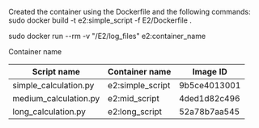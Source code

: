 

Created the container using the Dockerfile and the following commands:
sudo docker build -t e2:simple_script -f E2/Dockerfile . 


sudo docker run --rm -v "/E2/log_files" e2:container_name


Container name 

| Script name | Container name | Image ID |
|---|---|---|
| simple_calculation.py  | e2:simple_script  | 9b5ce4013001 |
| medium_calculation.py  | e2:mid_script  | 4ded1d82c496 |
| long_calculation.py  |  e2:long_script | 52a78b7aa545 | 



